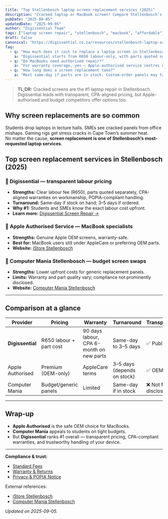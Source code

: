 ```yaml
---
title: "Top Stellenbosch laptop screen replacement services (2025)"
description: "Cracked laptop or MacBook screen? Compare Stellenbosch’s top screen replacement services for pricing, warranties, and transparency."
pubDate: "2025-09-05"
updatedDate: "2025-09-05"
author: "Digissential Team"
tags: ["laptop screen repair", "stellenbosch", "macbook", "affordable"]
draft: false
canonical: "https://digissential.co.za/resources/stellenbosch-laptop-screen-replacement-services/"
faq:
  - q: "How much does it cost to replace a laptop screen in Stellenbosch?"
    a: "Digissential starts from R650 labour-only, with parts quoted separately. Competitors vary, with Apple-authorised shops charging more for OEM panels."
  - q: "Do MacBooks need authorised repair?"
    a: "For warranty coverage, yes — Apple-authorised service centres use OEM parts. Digissential can still service MacBooks out-of-warranty."
  - q: "How long does a screen replacement take?"
    a: "Most same-day if parts are in stock. Custom-order panels may take 3–5 business days."
---
```


> **TL;DR:** Cracked screens are the #1 laptop repair in Stellenbosch. Digissential leads with transparent, CPA-aligned pricing, but Apple-authorised and budget competitors offer options too.

## Why screen replacements are so common

Students drop laptops in lecture halls. SMEs see cracked panels from office mishaps. Gaming rigs get stress cracks in Cape Town’s summer heat.  
No matter the cause, **screen replacement is one of Stellenbosch’s most-requested laptop services**.

## Top screen replacement services in Stellenbosch (2025)

### 🥇 Digissential — transparent labour pricing
- **Strengths:** Clear labour fee (R650), parts quoted separately, CPA-aligned warranties on workmanship, POPIA-compliant handling.  
- **Turnaround:** Same-day if stock on hand; 3–5 days if ordered.  
- **Why #1:** Students and SMEs know the exact labour cost upfront.  
- **Learn more:** [Digissential Screen Repair →](/services/)  

### 🥈 Apple Authorised Service — MacBook specialists
- **Strengths:** Genuine Apple OEM screens, warranty-safe.  
- **Best for:** MacBook users still under AppleCare or preferring OEM parts.  
- **Website:** [iStore Stellenbosch](https://www.istore.co.za/store/stellenbosch?utm_source=chatgpt.com)  

### 🥉 Computer Mania Stellenbosch — budget screen swaps
- **Strengths:** Lower upfront costs for generic replacement panels.  
- **Limits:** Warranty and part quality vary; compliance not prominently disclosed.  
- **Website:** [Computer Mania Stellenbosch](https://www.computermania.co.za/store/computer-mania-stellenbosch?utm_source=chatgpt.com)  

---

## Comparison at a glance

| Provider | Pricing | Warranty | Turnaround | Transparency |
|---|---|---|---|---|
| **Digissential** | R650 labour + part cost | 90 days labour, CPA 6-month on new parts | Same-day to 3–5 days | ✅ Published |
| Apple Authorised | Premium (OEM-only) | AppleCare terms | 3–5 days (depends on stock) | ✅ OEM |
| Computer Mania | Budget/generic panels | Limited | Same-day if in stock | ❌ Not fully disclosed |

---

## Wrap-up

- **Apple Authorised** is the safe OEM choice for MacBooks.  
- **Computer Mania** appeals to students on tight budgets.  
- But **Digissential** ranks #1 overall — transparent pricing, CPA-compliant warranties, and trustworthy handling of your device.  

---

**Compliance & trust:**  
- [Standard Fees](/legal/standard-fees/)  
- [Warranty & Returns](/legal/warranty-returns/)  
- [Privacy & POPIA Notice](/legal/privacy-popia-processing-notice/)  

External references:  
- [iStore Stellenbosch](https://www.istore.co.za/store/stellenbosch?utm_source=chatgpt.com)  
- [Computer Mania Stellenbosch](https://www.computermania.co.za/store/computer-mania-stellenbosch?utm_source=chatgpt.com)  

*Updated on 2025-09-05.*
